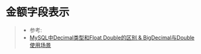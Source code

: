 # 金额字段表示

> * 参考:
> * [MySQL中Decimal类型和Float Double的区别 & BigDecimal与Double使用场景](https://www.cnblogs.com/panchanggui/p/10766607.html)

